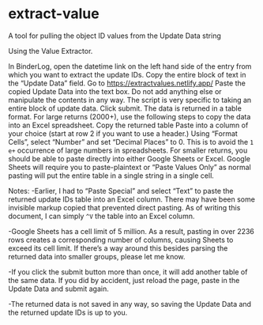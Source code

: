 # extract-value
A tool for pulling the object ID values from the Update Data string

Using the Value Extractor.

In BinderLog, open the datetime link on the left hand side of the entry from which you want to extract the update IDs.
Copy the entire block of text in the “Update Data” field. 
Go to https://extractvalues.netlify.app/
Paste the copied Update Data into the text box. Do not add anything else or manipulate the contents in any way. The script is very specific to taking an entire block of update data.
Click submit.
The data is returned in a table format. 
For large returns (2000+), use the following steps to copy the data into an Excel spreadsheet.
Copy the returned table
Paste into a column of your choice (start at row 2 if you want to use a header.)
Using “Format Cells”, select “Number” and set “Decimal Places” to 0. This is to avoid the `1 e+` occurrence of large numbers in spreadsheets.
For smaller returns, you should be able to paste directly into either Google Sheets or Excel. Google Sheets will require you to paste-plaintext or “Paste Values Only” as normal pasting will put the entire table in a single string in a single cell.

Notes: 
-Earlier, I had to “Paste Special” and select “Text” to paste the returned update IDs table into an Excel column. There may have been some invisible markup copied that prevented direct pasting. As of writing this document, I can simply `^V` the table into an Excel column.

-Google Sheets has a cell limit of 5 million. As a result, pasting in over 2236 rows creates a corresponding number of columns, causing Sheets to exceed its cell limit. If there’s a way around this besides parsing the returned data into smaller groups, please let me know.

-If you click the submit button more than once, it will add another table of the same data. If you did by accident, just reload the page, paste in the Update Data and submit again. 

-The returned data is not saved in any way, so saving the Update Data and the returned update IDs is up to you. 

